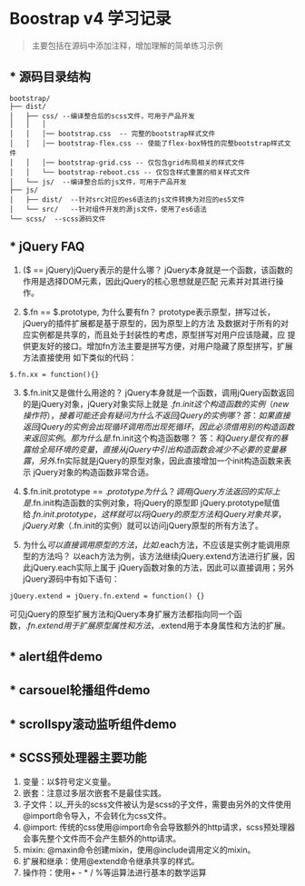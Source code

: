 # Boostrap v4 学习记录
> 主要包括在源码中添加注释，增加理解的简单练习示例

## * 源码目录结构
```
bootstrap/
├── dist/
│   ├── css/ --编译整合后的scss文件，可用于产品开发
│   │   │
│	│   │── bootstrap.css  -- 完整的bootstrap样式文件
│	│	│── bootstrap-flex.css -- 使能了flex-box特性的完整bootstrap样式文件
│	│	│── bootstrap-grid.css -- 仅包含grid布局相关的样式文件
│	│	└── bootstrap-reboot.css -- 仅包含样式重置的相关样式文件
│   └── js/  --编译整合后的js文件，可用于产品开发
├── js/
│   ├── dist/  --针对src对应的es6语法的js文件转换为对应的es5文件
│   └── src/   --针对组件开发的源js文件，使用了es6语法
└── scss/  --scss源码文件
```

## * jQuery FAQ
1. ($ == jQuery)jQuery表示的是什么哪？
jQuery本身就是一个函数，该函数的作用是选择DOM元素，因此jQuery的核心思想就是匹配
元素并对其进行操作。

2. $.fn == $.prototype, 为什么要有fn？
prototype表示原型，拼写过长，jQuery的插件扩展都是基于原型的，因为原型上的方法
及数据对于所有的对应实例都是共享的，而且处于封装性的考虑，原型拼写对用户应该隐藏，应
提供更友好的接口。增加fn方法主要是拼写方便，对用户隐藏了原型拼写，扩展方法直接使用
如下类似的代码：
```
$.fn.xx = function(){}
```

3. $.fn.init又是做什么用途的？
jQuery本身就是一个函数，调用jQuery函数返回的是jQuery对象，jQuery对象实际上就是
$.fn.init这个构造函数的实例（new操作符），
接着可能还会有疑问为什么不返回jQuery的实例哪？ 
答：如果直接返回jQuery的实例会出现循环调用而出现死循环，因此必须借用别的构
造函数来返回实例。
那为什么是$.fn.init这个构造函数哪？ 
答：$和jQuery是仅有的暴露给全局环境的变量，直接从jQuery中引出构造函数会减少不必要
的变量暴露，另外$.fn实际就是jQuery的原型对象，因此直接增加一个init构造函数来表示
jQuery对象的构造函数非常合适。

4. $.fn.init.prototype == $.prototype为什么？
调用jQuery方法返回的实际上是$.fn.init构造函数的实例对象，将jQuery的原型即
jQuery.prototype赋值给$.fn.init.prototype，这样就可以将jQuery的原型方法
和jQuery对象共享，jQuery对象（$.fn.init的实例）就可以访问jQuery原型的所有方法了。

5. 为什么$可以直接调用原型的方法，比如$.each方法，不应该是实例才能调用原型的方法吗？
以each方法为例，该方法继续jQuery.extend方法进行扩展，因此jQuery.each实际上属于
jQuery函数对象的方法，因此可以直接调用；另外jQuery源码中有如下语句：
```
jQuery.extend = jQuery.fn.extend = function() {}
```
可见jQuery的原型扩展方法和jQuery本身扩展方法都指向同一个函数，$.fn.extend用于扩展
原型属性和方法，$.extend用于本身属性和方法的扩展。

## * alert组件demo

## * carsouel轮播组件demo

## * scrollspy滚动监听组件demo

## * SCSS预处理器主要功能
1. 变量：以$符号定义变量。
2. 嵌套：注意过多层次嵌套不是最佳实践。
3. 子文件：以_开头的scss文件被认为是scss的子文件，需要由另外的文件使用@import命令导入，不会转化为css文件。
4. @import: 传统的css使用@import命令会导致额外的http请求，scss预处理器会事先整个文件而不会产生额外的http请求。
5. mixin: @maxin命令创建mixin，使用@include调用定义的mixin。
6. 扩展和继承：使用@extend命令继承共享的样式。
7. 操作符：使用+ - * / %等运算法进行基本的数学运算
